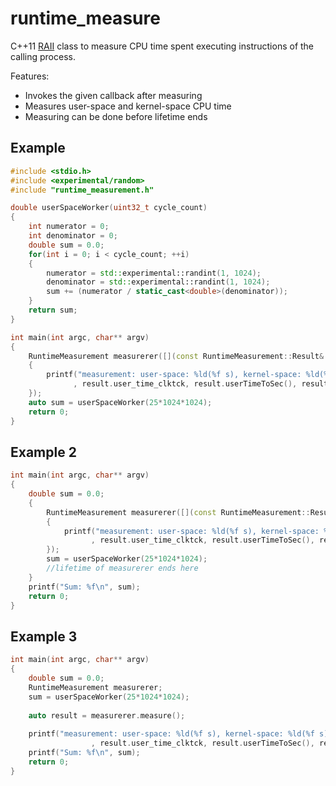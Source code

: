 # runtime_measure
C++11 [RAII](https://en.wikipedia.org/wiki/Resource_acquisition_is_initialization) class to measure CPU time spent executing instructions of the calling process.

Features:
* Invokes the given callback after measuring
* Measures user-space and kernel-space CPU time
* Measuring can be done before lifetime ends

## Example

```c++
#include <stdio.h>
#include <experimental/random>
#include "runtime_measurement.h"

double userSpaceWorker(uint32_t cycle_count)
{
    int numerator = 0;
    int denominator = 0;
    double sum = 0.0;
    for(int i = 0; i < cycle_count; ++i)
    {
        numerator = std::experimental::randint(1, 1024);
        denominator = std::experimental::randint(1, 1024);
        sum += (numerator / static_cast<double>(denominator));
    }
    return sum;
}

int main(int argc, char** argv)
{
    RuntimeMeasurement measurerer([](const RuntimeMeasurement::Result& result)
    {
        printf("measurement: user-space: %ld(%f s), kernel-space: %ld(%f s)\n"
              , result.user_time_clktck, result.userTimeToSec(), result.system_time_clktck, result.systemTimeToSec());
    });
    auto sum = userSpaceWorker(25*1024*1024);
    return 0;
}
```

## Example 2

```c++
int main(int argc, char** argv)
{
    double sum = 0.0;
    {
        RuntimeMeasurement measurerer([](const RuntimeMeasurement::Result& result)
        {
            printf("measurement: user-space: %ld(%f s), kernel-space: %ld(%f s)\n"
                  , result.user_time_clktck, result.userTimeToSec(), result.system_time_clktck, result.systemTimeToSec());
        });
        sum = userSpaceWorker(25*1024*1024);
        //lifetime of measurerer ends here
    }
    printf("Sum: %f\n", sum);
    return 0;
}
```

## Example 3

```c++
int main(int argc, char** argv)
{
    double sum = 0.0;
    RuntimeMeasurement measurerer;
    sum = userSpaceWorker(25*1024*1024);
    
    auto result = measurerer.measure();
    
    printf("measurement: user-space: %ld(%f s), kernel-space: %ld(%f s)\n"
                  , result.user_time_clktck, result.userTimeToSec(), result.system_time_clktck, result.systemTimeToSec());
    printf("Sum: %f\n", sum);
    return 0;
}
```
